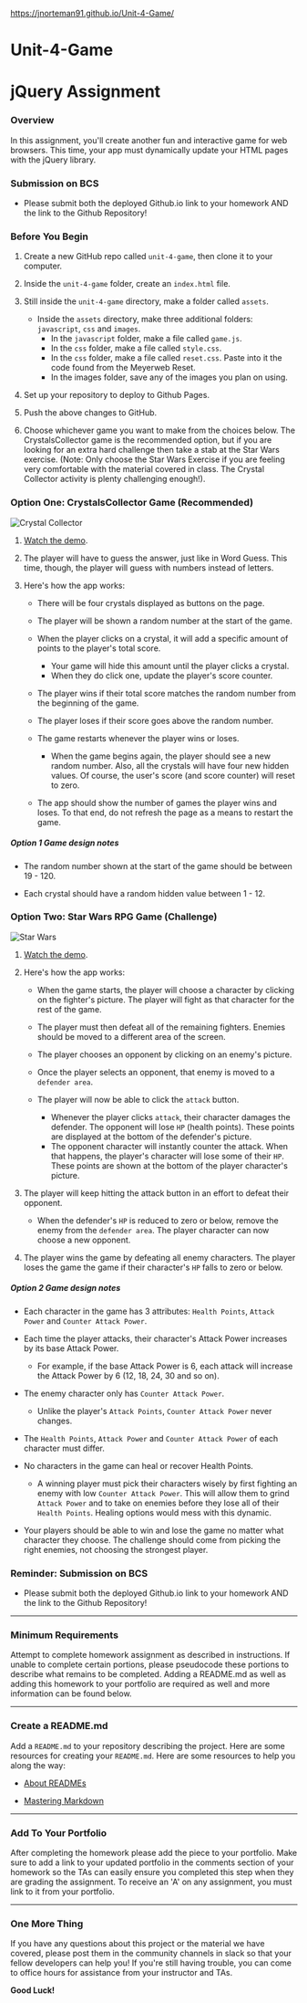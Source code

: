 https://jnorteman91.github.io/Unit-4-Game/

# Unit-4-Game
# jQuery Assignment

### Overview

In this assignment, you'll create another fun and interactive game for web browsers. This time, your app must dynamically update your HTML pages with the jQuery library.

### Submission on BCS

* Please submit both the deployed Github.io link to your homework AND the link to the Github Repository!

### Before You Begin

1. Create a new GitHub repo called `unit-4-game`, then clone it to your computer.

2. Inside the `unit-4-game` folder, create an `index.html` file.

3. Still inside the `unit-4-game` directory, make a folder called `assets`.
   * Inside the `assets` directory, make three additional folders: `javascript`, `css` and `images`.
     * In the `javascript` folder, make a file called `game.js`.
     * In the `css` folder, make a file called `style.css`.
     * In the `css` folder, make a file called `reset.css`. Paste into it the code found from the Meyerweb Reset.
     * In the images folder, save any of the images you plan on using.

4. Set up your repository to deploy to Github Pages.

5. Push the above changes to GitHub. 

6. Choose whichever game you want to make from the choices below. The CrystalsCollector game is the recommended option, but if you are looking for an extra hard challenge then take a stab at the Star Wars exercise. (Note: Only choose the Star Wars Exercise if you are feeling very comfortable with the material covered in class. The Crystal Collector activity is plenty challenging enough!).

### Option One: CrystalsCollector Game (Recommended)

![Crystal Collector](Images/1-CrystalCollector.jpg)

1. [Watch the demo](homework_demos/crystalsCollector_demo.mp4).

2. The player will have to guess the answer, just like in Word Guess. This time, though, the player will guess with numbers instead of letters. 

3. Here's how the app works:

   * There will be four crystals displayed as buttons on the page.

   * The player will be shown a random number at the start of the game.

   * When the player clicks on a crystal, it will add a specific amount of points to the player's total score. 

     * Your game will hide this amount until the player clicks a crystal.
     * When they do click one, update the player's score counter.

   * The player wins if their total score matches the random number from the beginning of the game.

   * The player loses if their score goes above the random number.

   * The game restarts whenever the player wins or loses.

     * When the game begins again, the player should see a new random number. Also, all the crystals will have four new hidden values. Of course, the user's score (and score counter) will reset to zero.

   * The app should show the number of games the player wins and loses. To that end, do not refresh the page as a means to restart the game.

##### Option 1 Game design notes

* The random number shown at the start of the game should be between 19 - 120.

* Each crystal should have a random hidden value between 1 - 12.

### Option Two: Star Wars RPG Game (Challenge)

![Star Wars](Images/2-StarWars.jpg)

1. [Watch the demo](homework_demos/starwars_demo.mp4).

2. Here's how the app works:

   * When the game starts, the player will choose a character by clicking on the fighter's picture. The player will fight as that character for the rest of the game.

   * The player must then defeat all of the remaining fighters. Enemies should be moved to a different area of the screen.

   * The player chooses an opponent by clicking on an enemy's picture.

   * Once the player selects an opponent, that enemy is moved to a `defender area`.

   * The player will now be able to click the `attack` button.
     * Whenever the player clicks `attack`, their character damages the defender. The opponent will lose `HP` (health points). These points are displayed at the bottom of the defender's picture. 
     * The opponent character will instantly counter the attack. When that happens, the player's character will lose some of their `HP`. These points are shown at the bottom of the player character's picture.

3. The player will keep hitting the attack button in an effort to defeat their opponent.

   * When the defender's `HP` is reduced to zero or below, remove the enemy from the `defender area`. The player character can now choose a new opponent.

4. The player wins the game by defeating all enemy characters. The player loses the game the game if their character's `HP` falls to zero or below.

##### Option 2 Game design notes

* Each character in the game has 3 attributes: `Health Points`, `Attack Power` and `Counter Attack Power`.

* Each time the player attacks, their character's Attack Power increases by its base Attack Power. 
  * For example, if the base Attack Power is 6, each attack will increase the Attack Power by 6 (12, 18, 24, 30 and so on).
* The enemy character only has `Counter Attack Power`. 

  * Unlike the player's `Attack Points`, `Counter Attack Power` never changes.

* The `Health Points`, `Attack Power` and `Counter Attack Power` of each character must differ.

* No characters in the game can heal or recover Health Points. 

  * A winning player must pick their characters wisely by first fighting an enemy with low `Counter Attack Power`. This will allow them to grind `Attack Power` and to take on enemies before they lose all of their `Health Points`. Healing options would mess with this dynamic.

* Your players should be able to win and lose the game no matter what character they choose. The challenge should come from picking the right enemies, not choosing the strongest player.

### Reminder: Submission on BCS

* Please submit both the deployed Github.io link to your homework AND the link to the Github Repository!

- - -

### Minimum Requirements

Attempt to complete homework assignment as described in instructions. If unable to complete certain portions, please pseudocode these portions to describe what remains to be completed. Adding a README.md as well as adding this homework to your portfolio are required as well and more information can be found below.

- - -

### Create a README.md

Add a `README.md` to your repository describing the project. Here are some resources for creating your `README.md`. Here are some resources to help you along the way:

* [About READMEs](https://help.github.com/articles/about-readmes/)

* [Mastering Markdown](https://guides.github.com/features/mastering-markdown/)

- - -

### Add To Your Portfolio

After completing the homework please add the piece to your portfolio. Make sure to add a link to your updated portfolio in the comments section of your homework so the TAs can easily ensure you completed this step when they are grading the assignment. To receive an 'A' on any assignment, you must link to it from your portfolio.

- - -

### One More Thing

If you have any questions about this project or the material we have covered, please post them in the community channels in slack so that your fellow developers can help you! If you're still having trouble, you can come to office hours for assistance from your instructor and TAs.

**Good Luck!**
